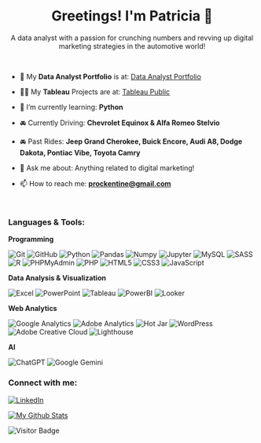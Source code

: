 <h1 align="center">Greetings! I'm Patricia 👋</h1>
<p align="center">A data analyst with a passion for crunching numbers and revving up digital marketing strategies in the automotive world!</p>
<br>
<p align="left">

- 💫 My **Data Analyst Portfolio** is at: [Data Analyst Portfolio](https://github.com/Prockentine/data-analyst-portfolio)

- 👨‍💻 My **Tableau** Projects are at: [Tableau Public](https://public.tableau.com/app/profile/patricia.pompeo/vizzes)

- 🌱 I’m currently learning: **Python**

- 🚘 Currently Driving: **Chevrolet Equinox & Alfa Romeo Stelvio**

- 🚘 Past Rides: **Jeep Grand Cherokee, Buick Encore, Audi A8, Dodge Dakota, Pontiac Vibe, Toyota Camry**

- 💬 Ask me about: Anything related to digital marketing!

- 📫 How to reach me: **prockentine@gmail.com**
</p>
<br>
<h3 align="left">Languages & Tools:</h3>
<p align="left">
  
  **Programming**
  
  ![Git](https://img.shields.io/badge/-Git-6E5494?style=for-the-badge&logo=git)
  ![GitHub](https://img.shields.io/badge/GitHub-100000?style=for-the-badge&logo=github&logoColor=white)
  ![Python](https://img.shields.io/badge/Python-FFD43B?style=for-the-badge&logo=python&logoColor=blue)
  ![Pandas](https://img.shields.io/badge/Pandas-2C2D72?style=for-the-badge&logo=pandas&logoColor=white)
  ![Numpy](https://img.shields.io/badge/Numpy-777BB4?style=for-the-badge&logo=numpy&logoColor=white)
  ![Jupyter](https://img.shields.io/badge/Jupyter-F37626.svg?&style=for-the-badge&logo=Jupyter&logoColor=white)
  ![MySQL](https://img.shields.io/badge/MySQL-005C84?style=for-the-badge&logo=mysql&logoColor=white)
  ![SASS](https://img.shields.io/badge/Sass-CC6699?style=for-the-badge&logo=sass&logoColor=white)
  ![R](https://img.shields.io/badge/R-276DC3?style=for-the-badge&logo=r&logoColor=white)
  ![PHPMyAdmin](https://img.shields.io/badge/phpmyadmin-6C78AF?style=for-the-badge&logo=phpmyadmin&logoColor=white)
  ![PHP](https://img.shields.io/badge/PHP-777BB4?style=for-the-badge&logo=php&logoColor=white)
  ![HTML5](https://img.shields.io/badge/HTML5-E34F26?style=for-the-badge&logo=html5&logoColor=white)
  ![CSS3](https://img.shields.io/badge/CSS3-1572B6?style=for-the-badge&logo=css3&logoColor=white)
  ![JavaScript](https://img.shields.io/badge/JavaScript-323330?style=for-the-badge&logo=javascript&logoColor=F7DF1E)
  
  **Data Analysis & Visualization**

  ![Excel](https://img.shields.io/badge/Microsoft_Excel-217346?style=for-the-badge&logo=microsoft-excel&logoColor=white)
  ![PowerPoint](https://img.shields.io/badge/Microsoft_PowerPoint-B7472A?style=for-the-badge&logo=microsoft-powerpoint&logoColor=white)
  ![Tableau](https://img.shields.io/badge/Tableau-E97627?style=for-the-badge&logo=Tableau&logoColor=white)
  ![PowerBI](https://img.shields.io/badge/-PowerBI-F2C811?style=for-the-badge&logo=powerbi)
  ![Looker](https://img.shields.io/badge/-LookerStudio-34A853?style=for-the-badge&logo=looker)

  **Web Analytics**
  
  ![Google Analytics](https://img.shields.io/badge/Google%20Analytics-E37400?style=for-the-badge&logo=google%20analytics&logoColor=white)
  ![Adobe Analytics](https://img.shields.io/badge/-AdobeAnalytics-1473E6?style=for-the-badge&logo=adobe)
  ![Hot Jar](https://img.shields.io/badge/hotjar-FD3A5C?style=for-the-badge&logo=hotjar&logoColor=white)
  ![WordPress](https://img.shields.io/badge/Wordpress-21759B?style=for-the-badge&logo=wordpress&logoColor=white)
  ![Adobe Creative Cloud](https://img.shields.io/badge/Adobe%20Creative%20Cloud-DA1F26?style=for-the-badge&logo=Adobe%20Creative%20Cloud&logoColor=white)
  ![Lighthouse](https://img.shields.io/badge/Lighthouse-F44B21?style=for-the-badge&logo=Lighthouse&logoColor=white)

  **AI**
  
  ![ChatGPT](https://img.shields.io/badge/ChatGPT-74aa9c?style=for-the-badge&logo=openai&logoColor=white)
  ![Google Gemini](https://img.shields.io/badge/Google%20Gemini-8E75B2?style=for-the-badge&logo=googlegemini&logoColor=white)

</p>

<h3 align="left">Connect with me:</h3>
<p align="left">
<a href="https://www.linkedin.com/in/ppompeo/" target="_blank"><img alt="LinkedIn" src="https://img.shields.io/badge/linkedin-%230077B5.svg?&style=for-the-badge&logo=linkedin&logoColor=white" /></a>
</p>

[![My Github Stats](https://github-readme-stats.vercel.app/api?username=prockentine&show_icons=true&title_color=fff&icon_color=79ff97&text_color=9f9f9f&bg_color=151515)](https://github.com/prockentine)

![Visitor Badge](https://visitor-badge.laobi.icu/badge?page_id=Prockentine)
